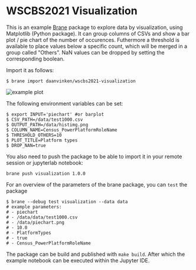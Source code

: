 # WSCBS2021 Visualization

This is an example [Brane](https://docs.brane-framework.org/) package to explore data by visualization, using Matplotlib (Python package).
It can group columns of CSVs and show a bar plot / pie chart of the number of occurences.
Futhermore a threshold is available to place values below a specific count,
which will be merged in a group called "Others".
NaN values can be dropped by setting the corresponding boolean.

Import it as follows:

```shell
$ brane import daanvinken/wscbs2021-visualization
```

<img src="https://i.ibb.co/6B7jGgM/testimg.png"
     alt="example plot" />

The following environment variables can be set:

```shell
$ export INPUT='piechart' #or barplot
$ CSV_PATH=/data/test1000.csv
$ OUTPUT_PATH=/data/histimg.png
$ COLUMN_NAME=Census_PowerPlatformRoleName
$ THRESHOLD_OTHERS=10
$ PLOT_TITLE=Platform types
$ DROP_NAN=true
```

You also need to push the package to be able to import it in your remote session or jupyterlab notebook:
```shell
brane push visualization 1.0.0
```

For an overview of the parameters of the brane package, you can `test` the package
```shell
$ brane --debug test visualization --data data
# example parameters:
# - piechart
# - /data/data/test1000.csv
# - /data/piechart.png
# - 10.0
# - PlatformTypes
# - true
# - Census_PowerPlatformRoleName
```

The package can be build and published with `make build`.
After which the example notebook can be executed within the Jupyter IDE.
